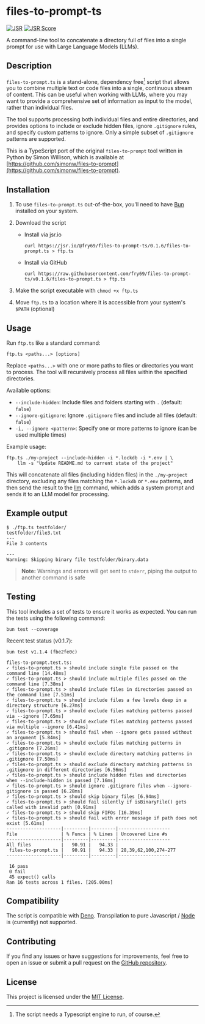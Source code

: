 # files-to-prompt-ts

[![JSR](https://jsr.io/badges/@fry69/files-to-prompt-ts)](https://jsr.io/@fry69/files-to-prompt-ts)
[![JSR Score](https://jsr.io/badges/@fry69/files-to-prompt-ts/score)](https://jsr.io/@fry69/files-to-prompt-ts)

A command-line tool to concatenate a directory full of files into a single prompt for use with Large Language Models (LLMs).

## Description

`files-to-prompt.ts` is a stand-alone, dependency free[^1] script that allows you to combine multiple text or code files into a single, continuous stream of content. This can be useful when working with LLMs, where you may want to provide a comprehensive set of information as input to the model, rather than individual files.

The tool supports processing both individual files and entire directories, and provides options to include or exclude hidden files, ignore `.gitignore` rules, and specify custom patterns to ignore. Only a simple subset of `.gitignore` patterns are supported.

This is a TypeScript port of the original `files-to-prompt` tool written in Python by Simon Willison, which is available at [https://github.com/simonw/files-to-prompt](https://github.com/simonw/files-to-prompt).

[^1]: The script needs a Typescript engine to run, of course.

## Installation

1. To use `files-to-prompt.ts` out-of-the-box, you'll need to have [Bun](https://bun.sh/) installed on your system.

2. Download the script
    - Install via jsr.io
        ```shell
        curl https://jsr.io/@fry69/files-to-prompt-ts/0.1.6/files-to-prompt.ts > ftp.ts
        ```

    - Install via GitHub

        ```shell
        curl https://raw.githubusercontent.com/fry69/files-to-prompt-ts/v0.1.6/files-to-prompt.ts > ftp.ts
        ```

3. Make the script executable with `chmod +x ftp.ts`
4. Move `ftp.ts` to a location where it is accessible from your system's `$PATH` (optional)

## Usage

Run `ftp.ts` like a standard command:

```
ftp.ts <paths...> [options]
```

Replace `<paths...>` with one or more paths to files or directories you want to process. The tool will recursively process all files within the specified directories.

Available options:

- `--include-hidden`: Include files and folders starting with `.` (default: `false`)
- `--ignore-gitignore`: Ignore `.gitignore` files and include all files (default: `false`)
- `-i, --ignore <pattern>`: Specify one or more patterns to ignore (can be used multiple times)

Example usage:

```
ftp.ts ./my-project --include-hidden -i *.lockdb -i *.env | \
    llm -s "Update README.md to current state of the project"
```

This will concatenate all files (including hidden files) in the `./my-project` directory, excluding any files matching the `*.lockdb` or `*.env` patterns, and then send the result to the [llm](https://llm.datasette.io/en/stable/) command, which adds a system prompt and sends it to an LLM model for processing.

## Example output

```
$ ./ftp.ts testfolder/
testfolder/file3.txt
---
File 3 contents

---
Warning: Skipping binary file testfolder/binary.data
```
> **Note:** Warnings and errors will get sent to `stderr`, piping the output to another command is safe

## Testing

This tool includes a set of tests to ensure it works as expected. You can run the tests using the following command:

```
bun test --coverage
```

Recent test status (v0.1.7):

```
bun test v1.1.4 (fbe2fe0c)

files-to-prompt.test.ts:
✓ files-to-prompt.ts > should include single file passed on the command line [14.48ms]
✓ files-to-prompt.ts > should include multiple files passed on the command line [7.38ms]
✓ files-to-prompt.ts > should include files in directories passed on the command line [7.51ms]
✓ files-to-prompt.ts > should include files a few levels deep in a directory structure [6.27ms]
✓ files-to-prompt.ts > should exclude files matching patterns passed via --ignore [7.65ms]
✓ files-to-prompt.ts > should exclude files matching patterns passed via multiple --ignore [6.41ms]
✓ files-to-prompt.ts > should fail when --ignore gets passed without an argument [5.84ms]
✓ files-to-prompt.ts > should exclude files matching patterns in .gitignore [7.26ms]
✓ files-to-prompt.ts > should exclude directory matching patterns in .gitignore [7.50ms]
✓ files-to-prompt.ts > should exclude directory matching patterns in .gitignore in different directories [6.56ms]
✓ files-to-prompt.ts > should include hidden files and directories when --include-hidden is passed [7.16ms]
✓ files-to-prompt.ts > should ignore .gitignore files when --ignore-gitignore is passed [6.28ms]
✓ files-to-prompt.ts > should skip binary files [6.94ms]
✓ files-to-prompt.ts > should fail silently if isBinaryFile() gets called with invalid path [0.91ms]
✓ files-to-prompt.ts > should skip FIFOs [16.39ms]
✓ files-to-prompt.ts > should fail with error message if path does not exist [5.61ms]
--------------------|---------|---------|-------------------
File                | % Funcs | % Lines | Uncovered Line #s
--------------------|---------|---------|-------------------
All files           |   90.91 |   94.33 |
 files-to-prompt.ts |   90.91 |   94.33 | 28,39,62,100,274-277
--------------------|---------|---------|-------------------

 16 pass
 0 fail
 45 expect() calls
Ran 16 tests across 1 files. [205.00ms]
```

## Compatibility

The script is compatible with [Deno](https://deno.com/).
Transpilation to pure Javascript / [Node](https://nodejs.org/en) is (currently) not supported.

## Contributing

If you find any issues or have suggestions for improvements, feel free to open an issue or submit a pull request on the [GitHub repository](https://github.com/fry69/files-to-prompt-ts).

## License

This project is licensed under the [MIT License](LICENSE).
